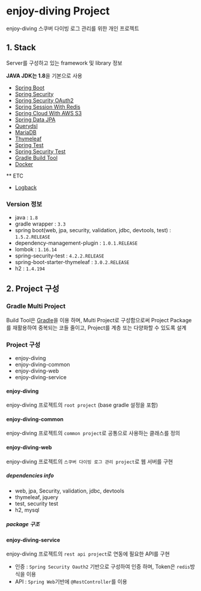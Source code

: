 # enjoy-diving Project
enjoy-diving 스쿠버 다이빙 로그 관리를 위한 개인 프로젝트

## 1. Stack
Server를 구성하고 있는 framework 및 library 정보

**JAVA JDK는 1.8**을 기본으로 사용

+ [Spring Boot](http://projects.spring.io/spring-boot/ "Spring Boot")
+ [Spring Security](http://projects.spring.io/spring-security/ "Spring Security")
+ [Spring Security OAuth2](https://projects.spring.io/spring-security-oauth/)
+ [Spring Session With Redis](https://docs.spring.io/spring-session/docs/current/reference/html5/guides/boot.html)
+ [Spring Cloud With AWS S3](http://cloud.spring.io/spring-cloud-aws/spring-cloud-aws.html)
+ [Spring Data JPA](http://projects.spring.io/spring-data-jpa/)
+ [Querydsl](http://www.querydsl.com/)
+ [MariaDB](https://mariadb.org/ "MariaDB")
+ [Thymeleaf](http://www.thymeleaf.org "Thymeleaf")
+ [Spring Test](http://docs.spring.io/spring-boot/docs/current/reference/html/boot-features-testing.html)
+ [Spring Security Test](http://docs.spring.io/spring-security/site/docs/current/reference/html/test-method.html)
+ [Gradle Build Tool](https://gradle.org)
+ [Docker](https://www.docker.com)

** ETC
+ [Logback](https://logback.qos.ch/)

### Version 정보

+ java : `1.8`
+ gradle wrapper : `3.3`
+ spring boot(web, jpa, security, validation, jdbc, devtools, test) : `1.5.2.RELEASE`
+ dependency-management-plugin : `1.0.1.RELEASE`
+ lombok : `1.16.14`
+ spring-security-test : `4.2.2.RELEASE`
+ spring-boot-starter-thymeleaf : `3.0.2.RELEASE`
+ h2 : `1.4.194`

## 2. Project 구성

### Gradle Multi Project
Build Tool은 [Gradle](https://gradle.org)을 이용 하며, Multi Project로 구성함으로써 Project Package를 재활용하여 중복되는 코들 줄이고, Project를 계층 또는 다양화할 수 있도록 설계

### Project 구성

* enjoy-diving
* enjoy-diving-common
* enjoy-diving-web
* enjoy-diving-service

#### enjoy-diving
enjoy-diving 프로젝트의 `root project` (base gradle 설정을 포함)

#### enjoy-diving-common
enjoy-diving 프로젝트의 `common project`로 공통으로 사용하는 클래스를 정의

#### enjoy-diving-web
enjoy-diving 프로젝트의 `스쿠버 다이빙 로그 관리 project`로 웹 서버를 구현

##### dependencies info
* web, jpa, Security, validation, jdbc, devtools
* thymeleaf, jquery
* test, security test
* h2, mysql

##### package 구조



#### enjoy-diving-service
enjoy-diving 프로젝트의 `rest api project`로 연동에 필요한 API를 구현

* 인증 : `Spring Security Oauth2` 기반으로 구성하여 인증 하며, Token은 `redis`방식을 이용
* API : `Spring Web`기반에 `@RestController`를 이용


